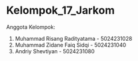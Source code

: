 # Kelompok_17_Jarkom
Anggota Kelompok:<br/>
1. Muhammad Risang Radityatama - 5024231028 <br/>
2. Muhammad Zidane Faiq Sidqi - 5024231040 <br/>
3. Andriy Shevtiyan - 5024231080 <br/>
